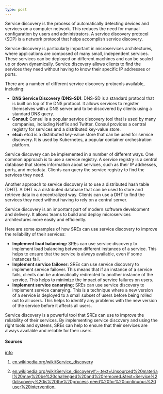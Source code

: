 ```yaml
---
type: post
---
```


Service discovery is the process of automatically detecting devices and services on a computer network. This reduces the need for manual configuration by users and administrators. A service discovery protocol (SDP) is a network protocol that helps accomplish service discovery.

Service discovery is particularly important in microservices architectures, where applications are composed of many small, independent services. These services can be deployed on different machines and can be scaled up or down dynamically. Service discovery allows clients to find the services they need without having to know their specific IP addresses or ports.

There are a number of different service discovery protocols available, including:

-   **DNS Service Discovery (DNS-SD)**: DNS-SD is a standard protocol that is built on top of the DNS protocol. It allows services to register themselves with a DNS server and to be discovered by clients using a standard DNS query.
-   **Consul:** Consul is a popular service discovery tool that is used by many companies, including Netflix and Twitter. Consul provides a central registry for services and a distributed key-value store.
-   **etcd:** etcd is a distributed key-value store that can be used for service discovery. It is used by Kubernetes, a popular container orchestration platform.

Service discovery can be implemented in a number of different ways. One common approach is to use a service registry. A service registry is a central database that stores information about services, such as their IP addresses, ports, and metadata. Clients can query the service registry to find the services they need.

Another approach to service discovery is to use a distributed hash table (DHT). A DHT is a distributed database that can be used to store and retrieve data in a decentralized way. Clients can use a DHT to find the services they need without having to rely on a central server.

Service discovery is an important part of modern software development and delivery. It allows teams to build and deploy microservices architectures more easily and efficiently.

Here are some examples of how SREs can use service discovery to improve the reliability of their services:

-   **Implement load balancing:** SREs can use service discovery to implement load balancing between different instances of a service. This helps to ensure that the service is always available, even if some instances fail.
-   **Implement service failover:** SREs can use service discovery to implement service failover. This means that if an instance of a service fails, clients can be automatically redirected to another instance of the service. This helps to minimize the impact of service failures on users.
-   **Implement service canarying:** SREs can use service discovery to implement service canarying. This is a technique where a new version of a service is deployed to a small subset of users before being rolled out to all users. This helps to identify any problems with the new version of the service before it affects all users.

Service discovery is a powerful tool that SREs can use to improve the reliability of their services. By implementing service discovery and using the right tools and systems, SREs can help to ensure that their services are always available and reliable for their users.

#### Sources

[info](https://bard.google.com/faq#citation)

1.  [en.wikipedia.org/wiki/Service_discovery](https://en.wikipedia.org/wiki/Service_discovery)
    
2.  [en.wikipedia.org/wiki/Service_discovery#:~:text=Unsourced%20material%20may%20be%20challenged%20and%20removed.&text=Service%20discovery%20is%20the%20process,need%20for%20continuous%20user%20intervention.](https://en.wikipedia.org/wiki/Service_discovery#:~:text=Unsourced%20material%20may%20be%20challenged%20and%20removed.&text=Service%20discovery%20is%20the%20process,need%20for%20continuous%20user%20intervention.)